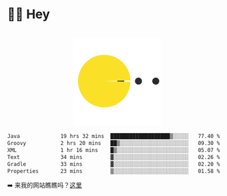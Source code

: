
# 👋🏻 Hey
<div align="center">
	<br>
	<img src="https://raw.githubusercontent.com/Aniket965/Aniket965/master/pacman.svg?sanitize=true" width="200" height="200">
	<br>
</div>

<!--START_SECTION:waka-->

```text
Java             19 hrs 32 mins  ███████████████████▒░░░░░   77.40 %
Groovy           2 hrs 20 mins   ██▒░░░░░░░░░░░░░░░░░░░░░░   09.30 %
XML              1 hr 16 mins    █▒░░░░░░░░░░░░░░░░░░░░░░░   05.07 %
Text             34 mins         ▓░░░░░░░░░░░░░░░░░░░░░░░░   02.26 %
Gradle           33 mins         ▓░░░░░░░░░░░░░░░░░░░░░░░░   02.20 %
Properties       23 mins         ▒░░░░░░░░░░░░░░░░░░░░░░░░   01.58 %
```

<!--END_SECTION:waka-->

 ➡️  来我的网站瞧瞧吗？[这里](https://www.shaolongfei.com)
